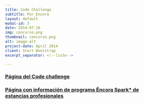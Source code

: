 ```yaml
---
title: Code Challenge
subtitle: Por Encora
layout: default
modal-id: 3
date: 2014-07-16
img: concurso.png
thumbnail: concurso.png
alt: image-alt
project-date: April 2014
client: Start Bootstrap
excerpt_separator: <!--listo-->

---
```


### [Página del Code challenge](https://sway.cloud.microsoft/M2dKBidwvt7q7tRF)


### [Página con información de programa Ëncora Spark* de estancias profesionales](https://careers.encora.com/spark-internship)

<!--listo-->
